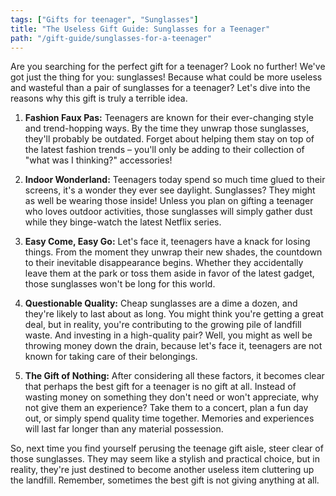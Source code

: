 ```yaml
---
tags: ["Gifts for teenager", "Sunglasses"]
title: "The Useless Gift Guide: Sunglasses for a Teenager"
path: "/gift-guide/sunglasses-for-a-teenager"
---
```


Are you searching for the perfect gift for a teenager? Look no further! We've got just the thing for you: sunglasses! Because what could be more useless and wasteful than a pair of sunglasses for a teenager? Let's dive into the reasons why this gift is truly a terrible idea.

1. **Fashion Faux Pas:** Teenagers are known for their ever-changing style and trend-hopping ways. By the time they unwrap those sunglasses, they'll probably be outdated. Forget about helping them stay on top of the latest fashion trends – you'll only be adding to their collection of "what was I thinking?" accessories!

2. **Indoor Wonderland:** Teenagers today spend so much time glued to their screens, it's a wonder they ever see daylight. Sunglasses? They might as well be wearing those inside! Unless you plan on gifting a teenager who loves outdoor activities, those sunglasses will simply gather dust while they binge-watch the latest Netflix series.

3. **Easy Come, Easy Go:** Let's face it, teenagers have a knack for losing things. From the moment they unwrap their new shades, the countdown to their inevitable disappearance begins. Whether they accidentally leave them at the park or toss them aside in favor of the latest gadget, those sunglasses won't be long for this world.

4. **Questionable Quality:** Cheap sunglasses are a dime a dozen, and they're likely to last about as long. You might think you're getting a great deal, but in reality, you're contributing to the growing pile of landfill waste. And investing in a high-quality pair? Well, you might as well be throwing money down the drain, because let's face it, teenagers are not known for taking care of their belongings.

5. **The Gift of Nothing:** After considering all these factors, it becomes clear that perhaps the best gift for a teenager is no gift at all. Instead of wasting money on something they don't need or won't appreciate, why not give them an experience? Take them to a concert, plan a fun day out, or simply spend quality time together. Memories and experiences will last far longer than any material possession.

So, next time you find yourself perusing the teenage gift aisle, steer clear of those sunglasses. They may seem like a stylish and practical choice, but in reality, they're just destined to become another useless item cluttering up the landfill. Remember, sometimes the best gift is not giving anything at all.